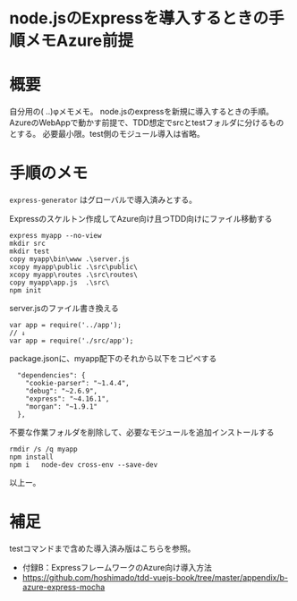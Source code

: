 # node.jsのExpressを導入するときの手順メモAzure前提

# 概要

自分用の( ..)φメモメモ。
node.jsのexpressを新規に導入するときの手順。
AzureのWebAppで動かす前提で、TDD想定でsrcとtestフォルダに分けるものとする。
必要最小限。test側のモジュール導入は省略。


# 手順のメモ

`express-generator` はグローバルで導入済みとする。

Expressのスケルトン作成してAzure向け且つTDD向けにファイル移動する

```
express myapp --no-view
mkdir src
mkdir test
copy myapp\bin\www .\server.js
xcopy myapp\public .\src\public\
xcopy myapp\routes .\src\routes\
copy myapp\app.js  .\src\
npm init
```


server.jsのファイル書き換える

```
var app = require('../app');
// ↓
var app = require('./src/app');
```


package.jsonに、myapp配下のそれから以下をコピペする

```
  "dependencies": {
    "cookie-parser": "~1.4.4",
    "debug": "~2.6.9",
    "express": "~4.16.1",
    "morgan": "~1.9.1"
  },
```


不要な作業フォルダを削除して、必要なモジュールを追加インストールする

```
rmdir /s /q myapp
npm install
npm i   node-dev cross-env --save-dev
```

以上ー。


# 補足

testコマンドまで含めた導入済み版はこちらを参照。

* 付録B：ExpressフレームワークのAzure向け導⼊⽅法
* https://github.com/hoshimado/tdd-vuejs-book/tree/master/appendix/b-azure-express-mocha


